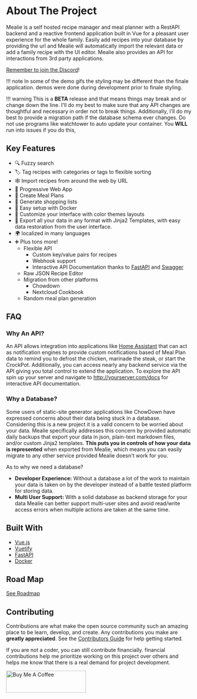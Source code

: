 # About The Project

Mealie is a self hosted recipe manager and meal planner with a RestAPI backend and a reactive frontend application built in Vue for a pleasant user experience for the whole family. Easily add recipes into your database by providing the url and Mealie will automatically import the relevant data or add a family recipe with the UI editor. Mealie also provides an API for interactions from 3rd party applications. 

[Remember to join the Discord](https://discord.gg/QuStdQGSGK)! 

!!! note
    In some of the demo gifs the styling may be different than the finale application. demos were done during development prior to finale styling.

!!! warning
    This is a **BETA** release and that means things may break and or change down the line. I'll do my best to make sure that any API changes are thoughtful and necessary in order not to break things. Additionally, I'll do my best to provide a migration path if the database schema ever changes. Do not use programs like watchtower to auto update your container. You **WILL** run into issues if you do this,


## Key Features
- 🔍 Fuzzy search
- 🏷️ Tag recipes with categories or tags to flexible sorting
- 🕸 Import recipes from around the web by URL
- 📱 Progressive Web App
- 📆 Create Meal Plans
- 🛒 Generate shopping lists
- 🐳 Easy setup with Docker
- 🎨 Customize your interface with color themes layouts
- 💾 Export all your data in any format with Jinja2 Templates, with easy data restoration from the user interface.
- 🌍 localized in many languages
- ➕ Plus tons more!
    - Flexible API
        - Custom key/value pairs for recipes
        - Webhook support
        - Interactive API Documentation thanks to [FastAPI](https://fastapi.tiangolo.com/) and [Swagger](https://petstore.swagger.io/)
    - Raw JSON Recipe Editor
    - Migration from other platforms
        - Chowdown
        - Nextcloud Cookbook
    - Random meal plan generation

## FAQ

### Why An API?
An API allows integration into applications like [Home Assistant](https://www.home-assistant.io/) that can act as notification engines to provide custom notifications based of Meal Plan data to remind you to defrost the chicken, marinade the steak, or start the CrockPot. Additionally, you can access nearly any backend service via the API giving you total control to extend the application. To explore the API spin up your server and navigate to http://yourserver.com/docs for interactive API documentation. 

### Why a Database?
Some users of static-site generator applications like ChowDown have expressed concerns about their data being stuck in a database. Considering this is a new project it is a valid concern to be worried about your data. Mealie specifically addresses this concern by provided automatic daily backups that export your data in json, plain-text markdown files, and/or custom Jinja2 templates. **This puts you in controls of how your data is represented** when exported from Mealie, which means you can easily migrate to any other service provided Mealie doesn't work for you. 

As to why we need a database?

- **Developer Experience:** Without a database a lot of the work to maintain your data is taken on by the developer instead of a battle tested platform for storing data. 
- **Multi User Support:** With a solid database as backend storage for your data Mealie can better support multi-user sites and avoid read/write access errors when multiple actions are taken at the same time. 

## Built With

* [Vue.js](https://vuejs.org/)
* [Vuetify](https://vuetifyjs.com/en/)
* [FastAPI](https://fastapi.tiangolo.com/)
* [Docker](https://www.docker.com/)

<!-- ROADMAP -->
## Road Map

[See Roadmap](../../roadmap.md)


<!-- CONTRIBUTING -->
## Contributing

Contributions are what make the open source community such an amazing place to be learn, develop, and create. Any contributions you make are **greatly appreciated**. See the [Contributors Guide](../../contributors/non-coders.md) for help getting started.

If you are not a coder, you can still contribute financially. financial contributions help me prioritize working on this project over others and helps me know that there is a real demand for project development. 

<a href="https://www.buymeacoffee.com/haykot" target="_blank"><img src="https://cdn.buymeacoffee.com/buttons/v2/default-green.png" alt="Buy Me A Coffee" style="height: 60px !important;width: 217px !important;" ></a>

